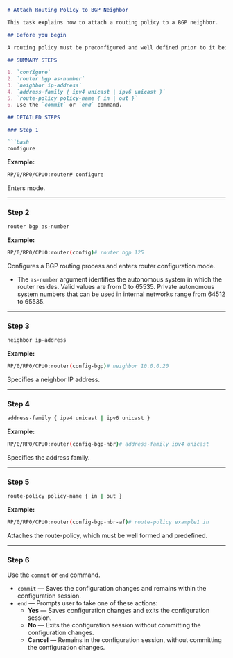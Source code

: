 ```markdown
# Attach Routing Policy to BGP Neighbor

This task explains how to attach a routing policy to a BGP neighbor.

## Before you begin

A routing policy must be preconfigured and well defined prior to it being applied at an attach point. If a policy is not predefined, an error message is generated stating that the policy is not defined.

## SUMMARY STEPS

1. `configure`
2. `router bgp as-number`
3. `neighbor ip-address`
4. `address-family { ipv4 unicast | ipv6 unicast }`
5. `route-policy policy-name { in | out }`
6. Use the `commit` or `end` command.

## DETAILED STEPS

### Step 1

```bash
configure
```

**Example:**

```bash
RP/0/RP0/CPU0:router# configure
```

Enters mode.

---

### Step 2

```bash
router bgp as-number
```

**Example:**

```bash
RP/0/RP0/CPU0:router(config)# router bgp 125
```

Configures a BGP routing process and enters router configuration mode.

- The `as-number` argument identifies the autonomous system in which the router resides. Valid values are from 0 to 65535. Private autonomous system numbers that can be used in internal networks range from 64512 to 65535.

---

### Step 3

```bash
neighbor ip-address
```

**Example:**

```bash
RP/0/RP0/CPU0:router(config-bgp)# neighbor 10.0.0.20
```

Specifies a neighbor IP address.

---

### Step 4

```bash
address-family { ipv4 unicast | ipv6 unicast }
```

**Example:**

```bash
RP/0/RP0/CPU0:router(config-bgp-nbr)# address-family ipv4 unicast
```

Specifies the address family.

---

### Step 5

```bash
route-policy policy-name { in | out }
```

**Example:**

```bash
RP/0/RP0/CPU0:router(config-bgp-nbr-af)# route-policy example1 in
```

Attaches the route-policy, which must be well formed and predefined.

---

### Step 6

Use the `commit` or `end` command.

- `commit` — Saves the configuration changes and remains within the configuration session.
- `end` — Prompts user to take one of these actions:
  - **Yes** — Saves configuration changes and exits the configuration session.
  - **No** — Exits the configuration session without committing the configuration changes.
  - **Cancel** — Remains in the configuration session, without committing the configuration changes.
```